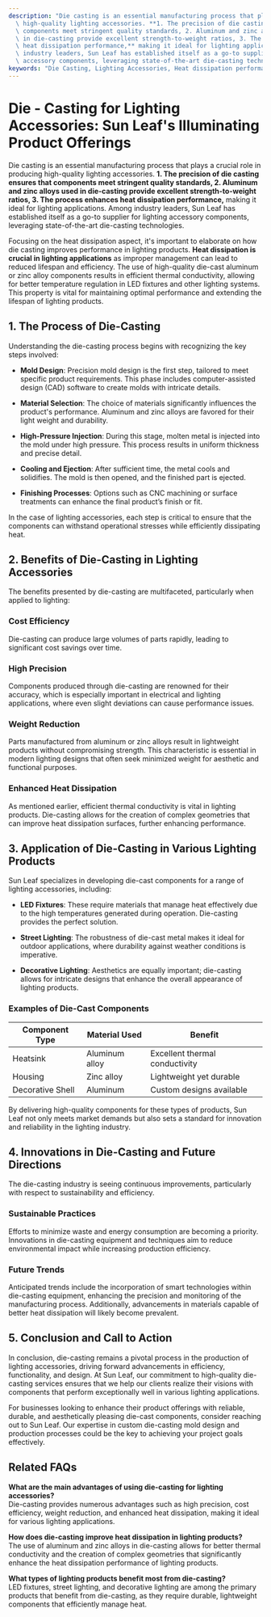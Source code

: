 ```yaml
---
description: "Die casting is an essential manufacturing process that plays a crucial role in producing\
  \ high-quality lighting accessories. **1. The precision of die casting ensures that\
  \ components meet stringent quality standards, 2. Aluminum and zinc alloys used\
  \ in die-casting provide excellent strength-to-weight ratios, 3. The process enhances\
  \ heat dissipation performance,** making it ideal for lighting applications. Among\
  \ industry leaders, Sun Leaf has established itself as a go-to supplier for lighting\
  \ accessory components, leveraging state-of-the-art die-casting technologies."
keywords: "Die Casting, Lighting Accessories, Heat dissipation performance, Heat sink"
---
```

# Die - Casting for Lighting Accessories: Sun Leaf's Illuminating Product Offerings

Die casting is an essential manufacturing process that plays a crucial role in producing high-quality lighting accessories. **1. The precision of die casting ensures that components meet stringent quality standards, 2. Aluminum and zinc alloys used in die-casting provide excellent strength-to-weight ratios, 3. The process enhances heat dissipation performance,** making it ideal for lighting applications. Among industry leaders, Sun Leaf has established itself as a go-to supplier for lighting accessory components, leveraging state-of-the-art die-casting technologies.

Focusing on the heat dissipation aspect, it's important to elaborate on how die casting improves performance in lighting products. **Heat dissipation is crucial in lighting applications** as improper management can lead to reduced lifespan and efficiency. The use of high-quality die-cast aluminum or zinc alloy components results in efficient thermal conductivity, allowing for better temperature regulation in LED fixtures and other lighting systems. This property is vital for maintaining optimal performance and extending the lifespan of lighting products.

## **1. The Process of Die-Casting**

Understanding the die-casting process begins with recognizing the key steps involved:

- **Mold Design**: Precision mold design is the first step, tailored to meet specific product requirements. This phase includes computer-assisted design (CAD) software to create molds with intricate details.
  
- **Material Selection**: The choice of materials significantly influences the product's performance. Aluminum and zinc alloys are favored for their light weight and durability.
  
- **High-Pressure Injection**: During this stage, molten metal is injected into the mold under high pressure. This process results in uniform thickness and precise detail.
  
- **Cooling and Ejection**: After sufficient time, the metal cools and solidifies. The mold is then opened, and the finished part is ejected.

- **Finishing Processes**: Options such as CNC machining or surface treatments can enhance the final product’s finish or fit.

In the case of lighting accessories, each step is critical to ensure that the components can withstand operational stresses while efficiently dissipating heat. 

## **2. Benefits of Die-Casting in Lighting Accessories**

The benefits presented by die-casting are multifaceted, particularly when applied to lighting:

### **Cost Efficiency**
Die-casting can produce large volumes of parts rapidly, leading to significant cost savings over time. 

### **High Precision**
Components produced through die-casting are renowned for their accuracy, which is especially important in electrical and lighting applications, where even slight deviations can cause performance issues.

### **Weight Reduction**
Parts manufactured from aluminum or zinc alloys result in lightweight products without compromising strength. This characteristic is essential in modern lighting designs that often seek minimized weight for aesthetic and functional purposes.

### **Enhanced Heat Dissipation**
As mentioned earlier, efficient thermal conductivity is vital in lighting products. Die-casting allows for the creation of complex geometries that can improve heat dissipation surfaces, further enhancing performance.

## **3. Application of Die-Casting in Various Lighting Products**

Sun Leaf specializes in developing die-cast components for a range of lighting accessories, including:

- **LED Fixtures**: These require materials that manage heat effectively due to the high temperatures generated during operation. Die-casting provides the perfect solution.

- **Street Lighting**: The robustness of die-cast metal makes it ideal for outdoor applications, where durability against weather conditions is imperative.

- **Decorative Lighting**: Aesthetics are equally important; die-casting allows for intricate designs that enhance the overall appearance of lighting products.

### **Examples of Die-Cast Components**

| Component Type      | Material Used    | Benefit                         |
|--------------------|------------------|---------------------------------|
| Heatsink            | Aluminum alloy    | Excellent thermal conductivity  |
| Housing             | Zinc alloy        | Lightweight yet durable         |
| Decorative Shell    | Aluminum          | Custom designs available        |

By delivering high-quality components for these types of products, Sun Leaf not only meets market demands but also sets a standard for innovation and reliability in the lighting industry.

## **4. Innovations in Die-Casting and Future Directions**

The die-casting industry is seeing continuous improvements, particularly with respect to sustainability and efficiency. 

### **Sustainable Practices**
Efforts to minimize waste and energy consumption are becoming a priority. Innovations in die-casting equipment and techniques aim to reduce environmental impact while increasing production efficiency.

### **Future Trends**
Anticipated trends include the incorporation of smart technologies within die-casting equipment, enhancing the precision and monitoring of the manufacturing process. Additionally, advancements in materials capable of better heat dissipation will likely become prevalent.

## **5. Conclusion and Call to Action**

In conclusion, die-casting remains a pivotal process in the production of lighting accessories, driving forward advancements in efficiency, functionality, and design. At Sun Leaf, our commitment to high-quality die-casting services ensures that we help our clients realize their visions with components that perform exceptionally well in various lighting applications.

For businesses looking to enhance their product offerings with reliable, durable, and aesthetically pleasing die-cast components, consider reaching out to Sun Leaf. Our expertise in custom die-casting mold design and production processes could be the key to achieving your project goals effectively.

## Related FAQs

**What are the main advantages of using die-casting for lighting accessories?**  
Die-casting provides numerous advantages such as high precision, cost efficiency, weight reduction, and enhanced heat dissipation, making it ideal for various lighting applications.

**How does die-casting improve heat dissipation in lighting products?**  
The use of aluminum and zinc alloys in die-casting allows for better thermal conductivity and the creation of complex geometries that significantly enhance the heat dissipation performance of lighting products.

**What types of lighting products benefit most from die-casting?**  
LED fixtures, street lighting, and decorative lighting are among the primary products that benefit from die-casting, as they require durable, lightweight components that efficiently manage heat.
